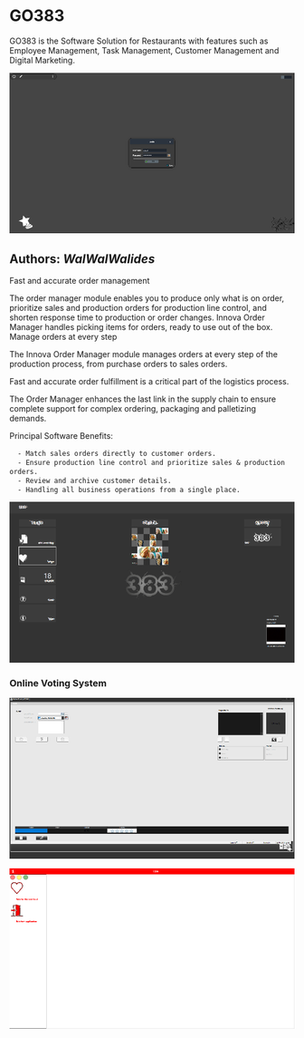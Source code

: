 # GO383
GO383 is the Software Solution for Restaurants with features such as Employee Management, Task Management, Customer Management and Digital Marketing.

![](Img/GO383_1.png)


**Authors:**  *WalWalWalides*
------


Fast and accurate order management

The order manager module enables you to produce only what is on order, prioritize sales and production orders for production line control, and shorten response time to production or order changes. Innova Order Manager handles picking items for orders, ready to use out of the box.
Manage orders at every step

The Innova Order Manager module manages orders at every step of the production process, from purchase orders to sales orders.

Fast and accurate order fulfillment is a critical part of the logistics process.

The Order Manager enhances the last link in the supply chain to ensure complete support for complex ordering, packaging and palletizing demands.




Principal Software Benefits:

      - Match sales orders directly to customer orders.
      - Ensure production line control and prioritize sales & production orders.
      - Review and archive customer details. 
      - Handling all business operations from a single place.
      
      
![](Img/GO383_2.png)

### Online Voting System
![](Img/GO383_3.png)

![](Img/GO383_4.png)
      

    



